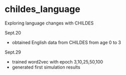 # childes_language
Exploring language changes with CHILDES

Sept.20
* obtained English data from CHILDES from age 0 to 3

Sept.29
* trained word2vec with epoch 3,10,25,50,100
* generated first simulation results

